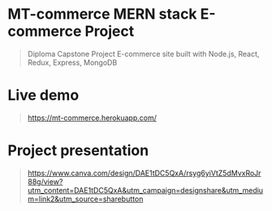 # MT-commerce MERN stack E-commerce Project

> Diploma Capstone Project E-commerce site built with Node.js, React, Redux, Express, MongoDB

# Live demo
> https://mt-commerce.herokuapp.com/

# Project presentation
> https://www.canva.com/design/DAE1tDC5QxA/rsyg6yiVtZ5dMvxRoJr88g/view?utm_content=DAE1tDC5QxA&utm_campaign=designshare&utm_medium=link2&utm_source=sharebutton
